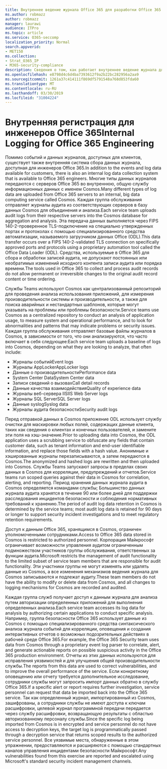```yaml
---
title: Внутреннее ведение журнала Office 365 для разработки Office 365
ms.author: robmazz
author: robmazz
manager: laurawi
audience: ITPro
ms.topic: article
ms.service: O365-seccomp
localization_priority: Normal
search.appverid:
- MET150
ms.collection:
- Strat_O365_IP
- M365-security-compliance
description: Сведения о том, как работает внутреннее ведение журнала для инженеров отдела Office 365.
ms.openlocfilehash: e8798d4c6d4ba7393612f9a2b22bc282956a2aa9
ms.sourcegitcommit: 1261a37c414111f869df5791548a768d853fda60
ms.translationtype: MT
ms.contentlocale: ru-RU
ms.lasthandoff: 03/30/2019
ms.locfileid: "31004224"
---
```

# <a name="internal-logging-for-office-365-engineering"></a><span data-ttu-id="0dfeb-103">Внутренняя регистрация для инженеров Office 365</span><span class="sxs-lookup"><span data-stu-id="0dfeb-103">Internal Logging for Office 365 Engineering</span></span>
<span data-ttu-id="0dfeb-104">Помимо событий и данных журналов, доступных для клиентов, существует также внутренняя система сбора данных журнала, доступная для инженеров Office 365.</span><span class="sxs-lookup"><span data-stu-id="0dfeb-104">In addition to the events and log data available for customers, there is also an internal log data collection system that is available to Office 365 engineers.</span></span> <span data-ttu-id="0dfeb-105">Многие типы данных журналов передаются с серверов Office 365 во внутреннюю, общую службу информационных данных с именем Cosmos.</span><span class="sxs-lookup"><span data-stu-id="0dfeb-105">Many different types of log data are uploaded from Office 365 servers to an internal, big data computing service called Cosmos.</span></span> <span data-ttu-id="0dfeb-106">Каждая группа обслуживания отправляет журналы аудита из соответствующих серверов в базу данных Cosmos для объединения и анализа.</span><span class="sxs-lookup"><span data-stu-id="0dfeb-106">Each service team uploads audit logs from their respective servers into the Cosmos database for aggregation and analysis.</span></span> <span data-ttu-id="0dfeb-107">Эта передача данных выполняется через FIPS 140-2-проверенное TLS-подключение на специально утвержденных портах и протоколах с помощью специализированного средства автоматизации, называемого загрузчиком данных Office (ODL).</span><span class="sxs-lookup"><span data-stu-id="0dfeb-107">This data transfer occurs over a FIPS 140-2-validated TLS connection on specifically approved ports and protocols using a proprietary automation tool called the Office Data Loader (ODL).</span></span> <span data-ttu-id="0dfeb-108">Средства, используемые в Office 365 для сбора и обработки записей аудита, не допускают постоянных или необратимых изменений исходного контента записи аудита или порядка времени.</span><span class="sxs-lookup"><span data-stu-id="0dfeb-108">The tools used in Office 365 to collect and process audit records do not allow permanent or irreversible changes to the original audit record content or time ordering.</span></span>

<span data-ttu-id="0dfeb-109">Службы Teams используют Cosmos как централизованный репозиторий для проведения анализа использования приложений, для измерения производительности системы и производительности, а также для поиска аварийных и нестандартных шаблонов, которые могут указывать на проблемы или проблемы безопасности.</span><span class="sxs-lookup"><span data-stu-id="0dfeb-109">Service teams use Cosmos as a centralized repository to conduct an analysis of application usage, to measure system and operational performance, and to look for abnormalities and patterns that may indicate problems or security issues.</span></span> <span data-ttu-id="0dfeb-110">Каждая группа обслуживания отправляет базовые файлы журналов в Cosmos, в зависимости от того, что они анализируются, что часто включает в себя следующее:</span><span class="sxs-lookup"><span data-stu-id="0dfeb-110">Each service team uploads a baseline of logs into Cosmos, depending on what they are looking to analyze, that often include:</span></span>
- <span data-ttu-id="0dfeb-111">Журналы событий</span><span class="sxs-lookup"><span data-stu-id="0dfeb-111">Event logs</span></span>
- <span data-ttu-id="0dfeb-112">Журналы AppLocker</span><span class="sxs-lookup"><span data-stu-id="0dfeb-112">AppLocker logs</span></span>
- <span data-ttu-id="0dfeb-113">Данные о производительности</span><span class="sxs-lookup"><span data-stu-id="0dfeb-113">Performance data</span></span>
- <span data-ttu-id="0dfeb-114">System Center Data</span><span class="sxs-lookup"><span data-stu-id="0dfeb-114">System Center data</span></span>
- <span data-ttu-id="0dfeb-115">Записи сведений о вызовах</span><span class="sxs-lookup"><span data-stu-id="0dfeb-115">Call detail records</span></span>
- <span data-ttu-id="0dfeb-116">Данные качества взаимодействия</span><span class="sxs-lookup"><span data-stu-id="0dfeb-116">Quality of experience data</span></span>
- <span data-ttu-id="0dfeb-117">Журналы веб-сервера IIS</span><span class="sxs-lookup"><span data-stu-id="0dfeb-117">IIS Web Server logs</span></span>
- <span data-ttu-id="0dfeb-118">Журналы SQL Server</span><span class="sxs-lookup"><span data-stu-id="0dfeb-118">SQL Server logs</span></span>
- <span data-ttu-id="0dfeb-119">Данные syslog</span><span class="sxs-lookup"><span data-stu-id="0dfeb-119">Syslog data</span></span>
- <span data-ttu-id="0dfeb-120">Журналы аудита безопасности</span><span class="sxs-lookup"><span data-stu-id="0dfeb-120">Security audit logs</span></span>

<span data-ttu-id="0dfeb-121">Перед отправкой данных в Cosmos приложение ODL использует службу очистки для маскировки любых полей, содержащих данные клиента, таких как сведения о клиентах и конечных пользователей, и замените эти поля на хэш-значение.</span><span class="sxs-lookup"><span data-stu-id="0dfeb-121">Prior to uploading data into Cosmos, the ODL application uses a scrubbing service to obfuscate any fields that contain customer data, such as tenant information and end-user identifiable information, and replace those fields with a hash value.</span></span> <span data-ttu-id="0dfeb-122">Анонимные и хэшированные журналы перезаписываются, а затем передаются в Cosmos.</span><span class="sxs-lookup"><span data-stu-id="0dfeb-122">The anonymized and hashed logs are rewritten and then uploaded into Cosmos.</span></span> <span data-ttu-id="0dfeb-123">Службы Teams запускают запросы в пределах своих данных в Cosmos для корреляции, предупреждений и отчетов.</span><span class="sxs-lookup"><span data-stu-id="0dfeb-123">Service teams run scoped queries against their data in Cosmos for correlation, alerting, and reporting.</span></span> <span data-ttu-id="0dfeb-124">Период хранения данных журнала аудита в Cosmos определяется командами службы; Большинство данных журнала аудита хранятся в течение 90 или более дней для поддержки расследования инцидентов безопасности и соблюдения нормативных требований к хранению.</span><span class="sxs-lookup"><span data-stu-id="0dfeb-124">The period of audit log data retention in Cosmos is determined by the service teams; most audit log data is retained for 90 days or longer to support security incident investigations and to meet regulatory retention requirements.</span></span>

<span data-ttu-id="0dfeb-125">Доступ к данным Office 365, хранящимся в Cosmos, ограничен уполномоченными сотрудниками.</span><span class="sxs-lookup"><span data-stu-id="0dfeb-125">Access to Office 365 data stored in Cosmos is restricted to authorized personnel.</span></span> <span data-ttu-id="0dfeb-126">Корпорация Майкрософт ограничивает возможности управления аудитом ограниченным подмножеством участников группы обслуживания, ответственных за функции аудита.</span><span class="sxs-lookup"><span data-stu-id="0dfeb-126">Microsoft restricts the management of audit functionality to the limited subset of service team members that are responsible for audit functionality.</span></span> <span data-ttu-id="0dfeb-127">Эти участники группы не могут изменять или удалять данные из Cosmos, а все изменения механизмов ведения журнала для Cosmos записываются и подлежат аудиту.</span><span class="sxs-lookup"><span data-stu-id="0dfeb-127">These team members do not have the ability to modify or delete data from Cosmos, and all changes to logging mechanisms for Cosmos are recorded and audited.</span></span>

<span data-ttu-id="0dfeb-128">Каждая группа служб получает доступ к данным журнала для анализа путем авторизации определенных приложений для выполнения определенных анализа.</span><span class="sxs-lookup"><span data-stu-id="0dfeb-128">Each service team accesses its log data for analysis by authorizing certain applications to conduct specific analysis.</span></span> <span data-ttu-id="0dfeb-129">Например, группа безопасности Office 365 использует данные из Cosmos с помощью специализированного средства синтаксического анализа журнала событий для корреляции, оповещения и создания интерактивных отчетов о возможных подозрительных действиях в рабочей среде Office 365.</span><span class="sxs-lookup"><span data-stu-id="0dfeb-129">For example, the Office 365 Security team uses data from Cosmos through a proprietary event log parser to correlate, alert, and generate actionable reports on possible suspicious activity in the Office 365 production environment.</span></span> <span data-ttu-id="0dfeb-130">Отчеты из этих данных используются для исправления уязвимостей и для улучшения общей производительности службы.</span><span class="sxs-lookup"><span data-stu-id="0dfeb-130">The reports from this data are used to correct vulnerabilities, and to improve the overall performance of the service.</span></span> <span data-ttu-id="0dfeb-131">Если конкретному оповещению или отчету требуется дополнительное исследование, сотрудники службы могут запросить импорт данных обратно в службу Office 365.</span><span class="sxs-lookup"><span data-stu-id="0dfeb-131">If a specific alert or report requires further investigation, service personnel can request that data be imported back into the Office 365 service.</span></span> <span data-ttu-id="0dfeb-132">Так как определенный журнал, импортированный из Cosmos, зашифрованы, а сотрудники службы не имеют доступа к ключам расшифровки, целевой журнал программной передачи передается через службу расшифровки, возвращающую результаты с областью авторизованному персоналу службы.</span><span class="sxs-lookup"><span data-stu-id="0dfeb-132">Since the specific log being imported from Cosmos is in encrypted and service personnel do not have access to decryption keys, the target log is programmatically passed through a decryption service that returns scoped results to the authorized service personnel.</span></span> <span data-ttu-id="0dfeb-133">Все уязвимые места, обнаруженные в этом упражнении, предоставляются и расширяются с помощью стандартных каналов управления инцидентами безопасности Майкрософт.</span><span class="sxs-lookup"><span data-stu-id="0dfeb-133">Any vulnerabilities found from this exercise are reported and escalated using Microsoft's standard security incident management channels.</span></span>
